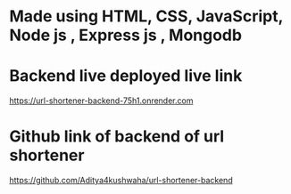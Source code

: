 # Made using HTML, CSS, JavaScript, Node js , Express js , Mongodb

# Backend live deployed live link 
https://url-shortener-backend-75h1.onrender.com

# Github link of backend of url shortener
https://github.com/Aditya4kushwaha/url-shortener-backend
